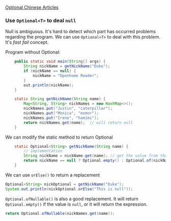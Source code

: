 [Optional Chinese Articles](https://openhome.cc/Gossip/Java/Optional.html)

### Use `Optional<T>` to deal `null`

Null is ambiguous. It's hard to detect which part has occurred problems regarding the program. We can use `Optional<T>` to deal with this problem. It's *fast fail* concept.

Program without Optional:
```java
    public static void main(String[] args) {
        String nickName = getNickName("Duke");
        if (nickName == null) {
            nickName = "Openhome Reader";
        }
        out.println(nickName);
    }

    static String getNickName(String name) {
        Map<String, String> nickNames = new HashMap<>(); 
        nickNames.put("Justin", "caterpillar");
        nickNames.put("Monica", "momor");
        nickNames.put("Irene", "hamimi");
        return nickNames.get(name);  // will return null
    }
```

We can modify the static method to return Optional<String>
```java
    static Optional<String> getNickName(String name) {
        // implementation
        String nickName = nickName.get(name); // get the value from the hashMap
        return nickName == null ? Optional.empty() : Optional.of(nickName);
    }
```

We can use `orElse()` to return a replacement
```java
Optional<String> nickOptional = getNickName("Duke");
System.out.println(nickOptional.orElse("This is null"));
```

`Optional.ofNullable()` is also a good replacement. It will return `Optional.empty()` if the value is `null`, or it will return the expression.
```java
return Optional.ofNullable(nickNames.get(name));
```
